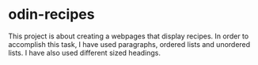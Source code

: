 # odin-recipes
This project is about creating a webpages that display recipes.
In order to accomplish this task, I have used paragraphs, ordered lists and unordered lists.
I have also used different sized headings.

